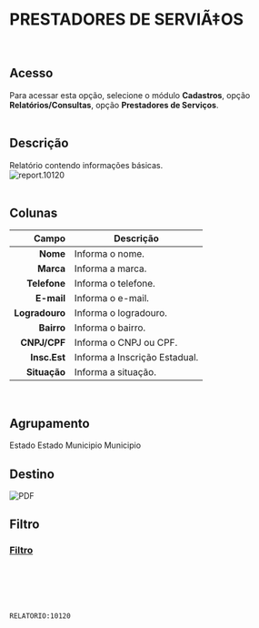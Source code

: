 # PRESTADORES DE SERVIÃ‡OS
<br>

## Acesso
Para acessar esta opção, selecione o módulo **Cadastros**, opção **Relatórios/Consultas**, opção **Prestadores de Serviços**.
<br>
<br>

## Descrição
Relatório contendo informações básicas.
<br>
![report.10120](https://raw.githubusercontent.com/netforcews/docs-siscom/master/relatorios/imagens/report.10120.png)
<br>
<br>

## Colunas
Campo | Descrição
--:|---
**Nome** | Informa o nome.
**Marca** | Informa a marca.
**Telefone** | Informa o telefone.
**E-mail** | Informa o e-mail.
**Logradouro** | Informa o logradouro.
**Bairro** | Informa o bairro.
**CNPJ/CPF** | Informa o CNPJ ou CPF.
**Insc.Est** | Informa a Inscrição Estadual.
**Situação** | Informa a situação.
<br>

## Agrupamento
Estado
Estado
Municipio
Municipio
<br>

## Destino
 ![PDF](https://raw.githubusercontent.com/netforcews/docs-siscom/master/relatorios/imagens/pdf-48.png)
<br>

## Filtro
### [Filtro](/geral/rep-filtro-pessoa.md)
<br>
<br>
<br>
<br>

```RELATORIO:10120```
